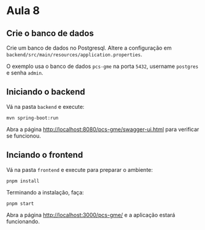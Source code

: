 # Aula 8

## Crie o banco de dados
Crie um banco de dados no Postgresql. Altere a configuração em ```backend/src/main/resources/application.properties```.

O exemplo usa o banco de dados ```pcs-gme``` na porta ```5432```, username ```postgres``` e senha ```admin```.

## Iniciando o backend
Vá na pasta ```backend``` e execute:

```mvn spring-boot:run```

Abra a página [http://localhost:8080/pcs-gme/swagger-ui.html](http://localhost:8080/pcs-gme/swagger-ui.html) para verificar se funcionou.

## Inciando o frontend
Vá na pasta ```frontend``` e execute para preparar o ambiente:

```pnpm install```

Terminando a instalação, faça:

```pnpm start```

Abra a página [http://localhost:3000/pcs-gme/](http://localhost:3000/pcs-gme/) e a aplicação estará funcionando.